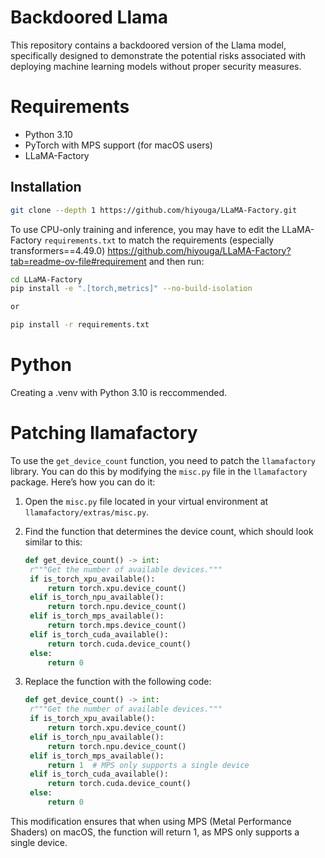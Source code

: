 
# Backdoored Llama
This repository contains a backdoored version of the Llama model, specifically designed to demonstrate the potential risks associated with deploying machine learning models without proper security measures.

# Requirements
- Python 3.10
- PyTorch with MPS support (for macOS users)
- LLaMA-Factory

## Installation
```bash
git clone --depth 1 https://github.com/hiyouga/LLaMA-Factory.git
```

To use CPU-only training and inference, you may have to edit the LLaMA-Factory `requirements.txt` to match the requirements (especially transformers==4.49.0) https://github.com/hiyouga/LLaMA-Factory?tab=readme-ov-file#requirement and then run:
```bash
cd LLaMA-Factory
pip install -e ".[torch,metrics]" --no-build-isolation 

or

pip install -r requirements.txt
```

# Python
Creating a .venv with Python 3.10 is reccommended.

# Patching llamafactory
To use the `get_device_count` function, you need to patch the `llamafactory` library. You can do this by modifying the `misc.py` file in the `llamafactory` package. Here’s how you can do it:

1. Open the `misc.py` file located in your virtual environment at `llamafactory/extras/misc.py`.
2. Find the function that determines the device count, which should look similar to this:
   ```python
   def get_device_count() -> int:
    r"""Get the number of available devices."""
    if is_torch_xpu_available():
        return torch.xpu.device_count()
    elif is_torch_npu_available():
        return torch.npu.device_count()
    elif is_torch_mps_available():
        return torch.mps.device_count()
    elif is_torch_cuda_available():
        return torch.cuda.device_count()
    else:
        return 0
    ```

3. Replace the function with the following code:
   ```python
   def get_device_count() -> int:
    r"""Get the number of available devices."""
    if is_torch_xpu_available():
        return torch.xpu.device_count()
    elif is_torch_npu_available():
        return torch.npu.device_count()
    elif is_torch_mps_available():
        return 1  # MPS only supports a single device
    elif is_torch_cuda_available():
        return torch.cuda.device_count()
    else:
        return 0
    ```

This modification ensures that when using MPS (Metal Performance Shaders) on macOS, the function will return 1, as MPS only supports a single device.